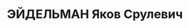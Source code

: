 ---
title: ЭЙДЕЛЬМАН Яков Срулевич
description: '1894 р. н., м. Житомир, прож. м. Вінниця, єврей, із міщан, незакінчена
  середня, інспектор облфінвідділу, одруж.

  Арешт. 28.10.1937 р. Звинувач. за ст. 54-7, 8 і 11 КК УРСР. За вироком Верховного
  суду СРСР розстріляний 27.12.1937 р.

  Реабіл. 25.08.1992.'
---